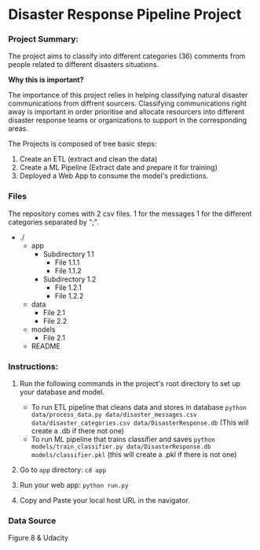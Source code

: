 # Disaster Response Pipeline Project
### Project Summary:

The project aims to classify into different categories (36) comments from people related to different disasters situations. 

**Why this is important?**

The importance of this project relies in helping classifying natural disaster communications from diffrent sourcers. Classifying communications right away is important in order prioritise and allocate resourcers into different disaster response teams or organizations to support in the corresponding areas.

The Projects is composed of tree basic steps:
1. Create an ETL (extract and clean the data)
2. Create a ML Pipeline (Extract date and prepare it for training)
3. Deployed a Web App to consume the model's predictions.




### Files
The repository comes with 2 csv files.
   1 for the messages 
   1 for the different categories separated by ";".
- ./
    - app
        - Subdirectory 1.1
            - File 1.1.1
            - File 1.1.2
        - Subdirectory 1.2
            - File 1.2.1
            - File 1.2.2
    - data
        - File 2.1
        - File 2.2
    - models
        - File 2.1
    - README

### Instructions:
1. Run the following commands in the project's root directory to set up your database and model.

    - To run ETL pipeline that cleans data and stores in database
        `python data/process_data.py data/disaster_messages.csv data/disaster_categories.csv data/DisasterResponse.db` (This will create a .db if there not one)
    - To run ML pipeline that trains classifier and saves
        `python models/train_classifier.py data/DisasterResponse.db models/classifier.pkl` (this will create a .pkl if there is not one)

2. Go to `app` directory: `cd app`

3. Run your web app: `python run.py`

4. Copy and Paste your local host URL in the navigator.



### Data Source
Figure 8 & Udacity
